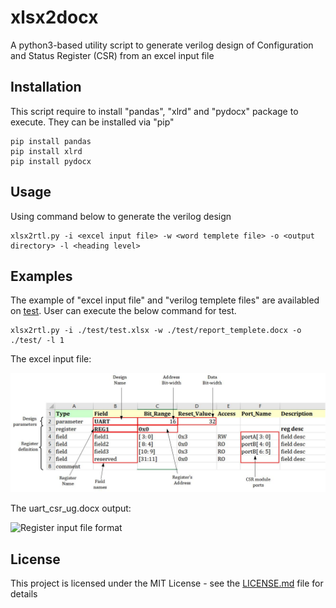 # xlsx2docx
A python3-based utility script to generate verilog design of Configuration and Status Register (CSR) from an excel input file

## Installation

This script require to install "pandas", "xlrd" and "pydocx" package to execute. They can be installed via "pip"

```
pip install pandas
pip install xlrd
pip install pydocx

```

## Usage

Using command below to generate the verilog design 

```
xlsx2rtl.py -i <excel input file> -w <word templete file> -o <output directory> -l <heading level>
```

## Examples

The example of "excel input file" and "verilog templete files" are availabled on [test](https://github.com/nguyentheman/xlsx2rtl/tree/master/test). User can execute the below command for test.

``` 
xlsx2rtl.py -i ./test/test.xlsx -w ./test/report_templete.docx -o ./test/ -l 1
``` 

The excel input file:

![Register input file format](https://github.com/nguyentheman/xlsx2rtl/blob/master/docs/register_define.jpg)

The uart_csr_ug.docx output:

![Register input file format](https://github.com/nguyentheman/xlsx2rtl/blob/master/docs/docx_output.jpg)

## License

This project is licensed under the MIT License - see the [LICENSE.md](https://github.com/nguyentheman/xlsx2docx/blob/master/LICENSE) file for details

